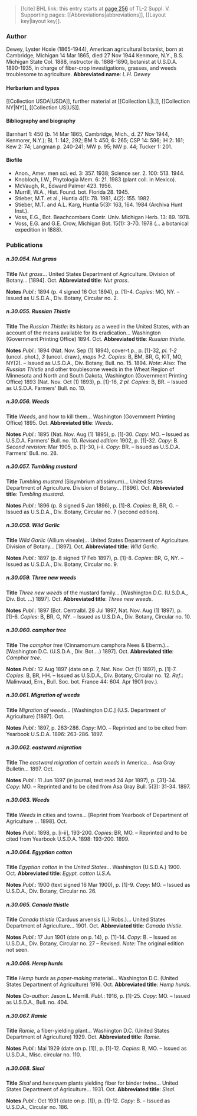 > [!cite] BHL link: this entry starts at [page 256](https://www.biodiversitylibrary.org/page/33259302) of TL-2 Suppl. V.
> Supporting pages: [[Abbreviations|abbreviations]], [[Layout key|layout key]].

### Author

Dewey, Lyster Hoxie (1865-1944), American agricultural botanist, born at Cambridge, Michigan 14 Mar 1865, died 27 Nov 1944 Kenmore, N.Y., B.S. Michigan State Col. 1888, instructor ib. 1888-1890, botanist at U.S.D.A. 1890-1935, in charge of fiber-crop investigations, grasses, and weeds troublesome to agriculture. 
**Abbreviated name**: *L.H. Dewey*

#### Herbarium and types

[[Collection USDA|USDA]], further material at [[Collection L|L]], [[Collection NY|NY]], [[Collection US|US]].

#### Bibliography and biography

Barnhart 1: 450 (b. 14 Mar 1865, Cambridge, Mich., d. 27 Nov 1944, Kenmorer, N.Y.); BL 1: 142, 292; BM 1: 450, 6: 265; CSP 14: 596; IH 2: 161; Kew 2: 74; Langman p. 240-241; MW p. 95; NW p. 44; Tucker 1: 201.

#### Biofile

- Anon., Amer. men sci. ed. 3: 357. 1938; Science ser. 2. 100: 513. 1944.
- Knobloch, I.W., Phytologia Mem. 6: 21. 1983 (plant coll. in Mexico).
- McVaugh, R., Edward Palmer 423. 1956.
- Murrill, W.A., Hist. Found. bot. Florida 28. 1945.
- Stieber, M.T. et al., Huntia 4(1): 78. 1981, 4(2): 155. 1982.
- Stieber, M.T. and A.L. Karg, Huntia 5(3): 163, 164. 1984 (Archiva Hunt Inst.).
- Voss, E.G., Bot. Beachcombers Contr. Univ. Michigan Herb. 13: 89. 1978.
- Voss, E.G. and G.E. Crow, Michigan Bot. 15(1): 3-70. 1978 (... a botanical expedition in 1888).

### Publications

##### n.30.054. Nut grass

**Title**
*Nut grass*... United States Department of Agriculture. Division of Botany... \[1894\]. Oct.
**Abbreviated title**: *Nut grass*.

**Notes**
*Publ*.: 1894 (p. 4 signed 16 Oct 1894), p. \[1\]-4. *Copies*: MO, NY. – Issued as U.S.D.A., Div. Botany, Circular no. 2.

##### n.30.055. Russian Thistle

**Title**
The *Russian Thistle*: its history as a weed in the United States, with an account of the means available for its eradication... Washington (Government Printing Office) 1894. Oct.
**Abbreviated title**: *Russian thistle*.

**Notes**
*Publ*.: 1894 (Nat. Nov. Sep (1) 1894), cover-t.p., p. \[1\]-32, *pl. 1-2* (uncol. phot.), *3* (uncol. draw.), *maps 1-2*. *Copies*: B, BM, BR, G, KIT, MO, NY(2). – Issued as U.S.D.A., Div. Botany, Bull. no. 15. 1894.
*Note*: Also: The *Russian Thistle* and other troublesome weeds in the Wheat Region of Minnesota and North and South Dakota, Washington (Government Printing Office) 1893 (Nat. Nov. Oct (1) 1893), p. \[1\]-16, *2 pl. Copies*: B, BR. – Issued as U.S.D.A. Farmers' Bull. no. 10.

##### n.30.056. Weeds

**Title**
*Weeds*, and how to kill them... Washington (Government Printing Office) 1895. Oct.
**Abbreviated title**: *Weeds*.

**Notes**
*Publ*.: 1895 (Nat. Nov. Aug (1) 1895), p. \[1\]-30. *Copy*: MO. – Issued as U.S.D.A. Farmers' Bull. no. 10.
*Revised edition*: 1902, p. \[1\]-32. *Copy*: B.
*Second revision*: Mar 1905, p. \[1\]-30, i-ii. *Copy*: BR. – Issued as U.S.D.A. Farmers' Bull. no. 28.

##### n.30.057. Tumbling mustard

**Title**
*Tumbling mustard* (Sisymbrium altissimum)... United States Department of Agriculture. Division of Botany... \[1896\]. Oct.
**Abbreviated title**: *Tumbling mustard*.

**Notes**
*Publ*.: 1896 (p. 8 signed 5 Jan 1896), p. \[1\]-8. *Copies*: B, BR, G. – Issued as U.S.D.A., Div. Botany, Circular no. 7 (second edition).

##### n.30.058. Wild Garlic

**Title**
*Wild Garlic* (Allium vineale)... United States Department of Agriculture. Division of Botany... \[1897\]. Oct.
**Abbreviated title**: *Wild Garlic*.

**Notes**
*Publ*.: 1897 (p. 8 signed 17 Feb 1897), p. \[1\]-8. *Copies*: BR, G, NY. – Issued as U.S.D.A., Div. Botany, Circular no. 9.

##### n.30.059. Three new weeds

**Title**
*Three new weeds* of the mustard family... \[Washington D.C. (U.S.D.A., Div. Bot. ...) 1897\]. Oct.
**Abbreviated title**: *Three new weeds*.

**Notes**
*Publ*.: 1897 (Bot. Centralbl. 28 Jul 1897, Nat. Nov. Aug (1) 1897), p. \[1\]-6. *Copies*: B, BR, G, NY. – Issued as U.S.D.A., Div. Botany, Circular no. 10.

##### n.30.060. camphor tree

**Title**
The *camphor tree* (Cinnamomum camphora Nees & Eberm.)... \[Washington D.C. (U.S.D.A., Div. Bot....) 1897\]. Oct.
**Abbreviated title**: *Camphor tree*.

**Notes**
*Publ*.: 12 Aug 1897 (date on p. 7, Nat. Nov. Oct (1) 1897), p. \[1\]-7. *Copies*: B, BR, HH. – Issued as U.S.D.A., Div. Botany, Circular no. 12.
*Ref*.: Malinvaud, Ern., Bull. Soc. bot. France 44: 604. Apr 1901 (rev.).

##### n.30.061. Migration of weeds

**Title**
*Migration of weeds*... \[Washington D.C.\] (U.S. Department of Agriculture) \[1897\]. Oct.

**Notes**
*Publ*.: 1897, p. 263-286. *Copy*: MO. – Reprinted and to be cited from Yearbook U.S.D.A. 1896: 263-286. 1897.

##### n.30.062. eastward migration

**Title**
The *eastward migration* of certain *weeds* in America... Asa Gray Bulletin... 1897. Oct.

**Notes**
*Publ*.: 11 Jun 1897 (in journal, text read 24 Apr 1897), p. \[31\]-34. *Copy*: MO. – Reprinted and to be cited from Asa Gray Bull. 5(3): 31-34. 1897.

##### n.30.063. Weeds

**Title**
*Weeds* in cities and towns... \[Reprint from Yearbook of Department of Agriculture ... 1898\]. Oct.

**Notes**
*Publ*.: 1898, p. \[i-ii\], 193-200. *Copies*: BR, MO. – Reprinted and to be cited from Yearbook U.S.D.A. 1898: 193-200. 1899.

##### n.30.064. Egyptian cotton

**Title**
*Egyptian cotton* in the *United States*... Washington (U.S.D.A.) 1900. Oct.
**Abbreviated title**: *Egypt. cotton U.S.A.*

**Notes**
*Publ*.: 1900 (text signed 16 Mar 1900), p. \[1\]-9. *Copy*: MO. – Issued as U.S.D.A., Div. Botany, Circular no. 26.

##### n.30.065. Canada thistle

**Title**
*Canada thistle* (Carduus arvensis (L.) Robs.)... United States Department of Agriculture... 1901. Oct.
**Abbreviated title**: *Canada thistle*.

**Notes**
*Publ*.: 17 Jun 1901 (date on p. 14), p. \[1\]-14. *Copy*: B. – Issued as U.S.D.A., Div. Botany, Circular no. 27 – Revised.
*Note*: The original edition not seen.

##### n.30.066. Hemp hurds

**Title**
*Hemp hurds* as *paper-making* material... Washington D.C. (United States Department of Agriculture) 1916. Oct.
**Abbreviated title**: *Hemp hurds*.

**Notes**
*Co-author*: Jason L. Merrill.
*Publ*.: 1916, p. \[1\]-25. *Copy*: MO. – Issued as U.S.D.A., Bull. no. 404.

##### n.30.067. Ramie

**Title**
*Ramie*, a fiber-yielding plant... Washington D.C. (United States Department of Agriculture) 1929. Oct.
**Abbreviated title**: *Ramie*.

**Notes**
*Publ*.: Mai 1929 (date on p. \[1\]), p. \[1\]-12. *Copies*: B, MO. – Issued as U.S.D.A., Misc. circular no. 110.

##### n.30.068. Sisal

**Title**
*Sisal* and *henequen* plants yielding fiber for binder twine... United States Department of Agriculture... 1931. Oct.
**Abbreviated title**: *Sisal*.

**Notes**
*Publ*.: Oct 1931 (date on p. \[1\]), p. \[1\]-12. *Copy*: B. – Issued as U.S.D.A., Circular no. 186.

